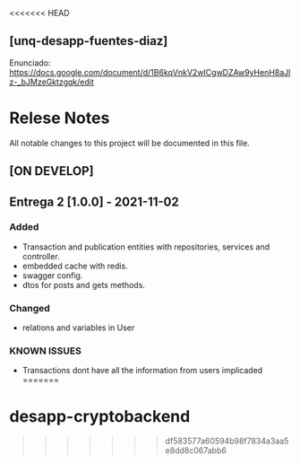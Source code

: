 <<<<<<< HEAD
## [unq-desapp-fuentes-diaz]

Enunciado: https://docs.google.com/document/d/1B6kqVnkV2wICgwDZAw9yHenH8aJlz-_bJMzeGktzgqk/edit

# Relese Notes
All notable changes to this project will be documented in this file.

## [ON DEVELOP]

## Entrega 2 [1.0.0] - 2021-11-02
### Added
- Transaction and publication entities with repositories, services and controller.
- embedded cache with redis.
- swagger config.
- dtos for posts and gets methods.


### Changed

- relations and variables in User

### KNOWN ISSUES

- Transactions dont have all the information from users implicaded
=======
# desapp-cryptobackend
>>>>>>> df583577a60594b98f7834a3aa5e8dd8c067abb6
